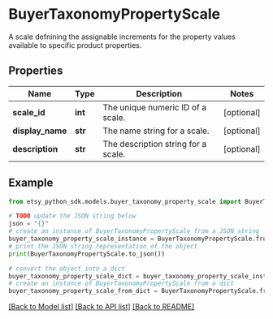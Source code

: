 # BuyerTaxonomyPropertyScale

A scale defnining the assignable increments for the property values available to specific product properties.

## Properties

Name | Type | Description | Notes
------------ | ------------- | ------------- | -------------
**scale_id** | **int** | The unique numeric ID of a scale. | [optional] 
**display_name** | **str** | The name string for a scale. | [optional] 
**description** | **str** | The description string for a scale. | [optional] 

## Example

```python
from etsy_python_sdk.models.buyer_taxonomy_property_scale import BuyerTaxonomyPropertyScale

# TODO update the JSON string below
json = "{}"
# create an instance of BuyerTaxonomyPropertyScale from a JSON string
buyer_taxonomy_property_scale_instance = BuyerTaxonomyPropertyScale.from_json(json)
# print the JSON string representation of the object
print(BuyerTaxonomyPropertyScale.to_json())

# convert the object into a dict
buyer_taxonomy_property_scale_dict = buyer_taxonomy_property_scale_instance.to_dict()
# create an instance of BuyerTaxonomyPropertyScale from a dict
buyer_taxonomy_property_scale_from_dict = BuyerTaxonomyPropertyScale.from_dict(buyer_taxonomy_property_scale_dict)
```
[[Back to Model list]](../README.md#documentation-for-models) [[Back to API list]](../README.md#documentation-for-api-endpoints) [[Back to README]](../README.md)



